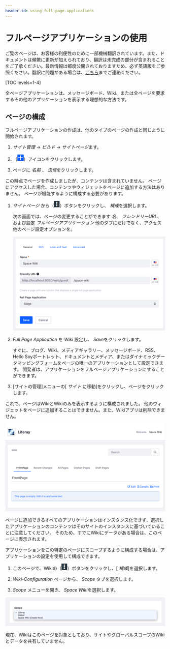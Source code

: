 ```yaml
---
header-id: using-full-page-applications
---
```


# フルページアプリケーションの使用

<p class="alert alert-info"><span class="wysiwyg-color-blue120">ご覧のページは、お客様の利便性のために一部機械翻訳されています。また、ドキュメントは頻繁に更新が加えられており、翻訳は未完成の部分が含まれることをご了承ください。最新情報は都度公開されておりますため、必ず英語版をご参照ください。翻訳に問題がある場合は、<a href="mailto:support-content-jp@liferay.com">こちら</a>までご連絡ください。</span></p>

[TOC levels=1-4]

全ページアプリケーションは、メッセージボード、Wiki、または全ページを要求するその他のアプリケーションを表示する理想的な方法です。

## ページの構成

フルページアプリケーションの作成は、他のタイプのページの作成と同じように開始されます。

1.  *サイト管理* → *ビルド* → *サイトページ*ます。

2.  （![Add Page](../../../../../images/icon-add.png)）アイコンをクリックします。

3.  ページに *名前* 、 *送信*をクリックします。

この時点でページを作成しましたが、コンテンツは含まれていません。 ページにアクセスした場合、コンテンツやウィジェットをページに追加する方法はありません。 ページが機能するように構成する必要があります。

1.  *サイトページ* から（![Options](../../../../../images/icon-options.png)）ボタンをクリックし、 *構成*を選択します。

    次の画面では、ページの変更することができます *名*、 *フレンドリーURL*、および設定 *フルページアプリケーション* 他のタブにだけでなく、アクセス他のページ設定オプションを。

    ![図1：フルページアプリケーション構成ページ](../../../../../images/full-page-app-configure.png)

2.  *Full Page Application* を *Wiki* 設定し、 *Save*をクリックします。

    すぐに、ブログ、Wiki、メディアギャラリー、メッセージボード、RSS、Hello Soyポートレット、ドキュメントとメディア、またはダイナミックデータマッピングフォームをページの唯一のアプリケーションとして設定できます。 開発者は、アプリケーションをフルページアプリケーションにすることができます。

3.  [サイトの管理]メニューの[ *サイト* に移動]をクリックし、ページをクリックします。

これで、ページはWikiとWikiのみを表示するように構成されました。 他のウィジェットをページに追加することはできません。また、Wikiアプリは削除できません。

![図2：フルページアプリケーションとして表示されたWiki](../../../../../images/single-page-app-wiki.png)

ページに追加できるすべてのアプリケーションはインスタンス化できず、選択したアプリケーションのコンテンツはそのサイトのインスタンスに基づいていることに注意してください。 そのため、すでにWikiにデータがある場合は、このページに表示されます。

アプリケーションをこの特定のページにスコープするように構成する場合は、アプリケーションの設定を使用して構成できます。

1.  このページで、Wikiの（![Options](../../../../../images/icon-options.png)）ボタンをクリックし、[ *構成*]を選択します。

2.  *Wiki-Configuration* ページから、 *Scope* タブを選択します。

3.  *Scope* メニューを開き、 *Space Wiki*を選択します。

![図3：スコープの構成。](../../../../../images/configuring-scope.png)

現在、Wikiはこのページを対象としており、サイトやグローバルスコープのWikiとデータを共有していません。
